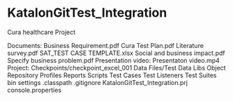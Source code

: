 # KatalonGitTest_Integration
Cura healthcare Project

Documents: 
        Business Requirement.pdf
        Cura Test Plan.pdf
        Literature survey.pdf
        SAT_TEST  CASE TEMPLATE.xlsx
        Social and business impact.pdf
        Specify business problem.pdf
Presentation video:
        Presentaton video.mp4
Project:
        Checkpoints/checkpoint_excel_001
        Data Files/Test Data
        Libs
        Object Repository
        Profiles
        Reports
        Scripts
        Test Cases
        Test Listeners
        Test Suites
        bin
        settings
        .classpath
        .gitignore
        KatalonGitTest_Integration.prj
        console.properties
